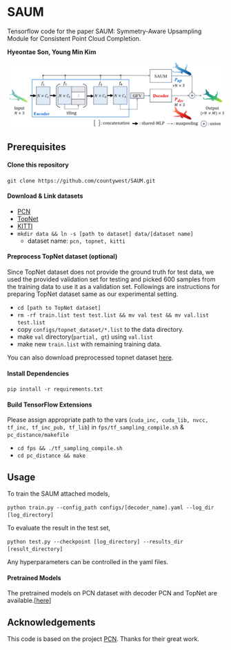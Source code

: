 # SAUM
Tensorflow code for the paper SAUM: Symmetry-Aware Upsampling Module
for Consistent Point Cloud Completion.

**Hyeontae Son, Young Min Kim**

![architecture](./imgs/architecture.JPG)

## Prerequisites
#### Clone this repository
```git clone https://github.com/countywest/SAUM.git```

#### Download & Link datasets
  - [PCN](https://drive.google.com/drive/folders/1P_W1tz5Q4ZLapUifuOE4rFAZp6L1XTJz)
  - [TopNet](http://download.cs.stanford.edu/downloads/completion3d/dataset2019.zip)
  - [KITTI](https://drive.google.com/drive/folders/1fSu0_huWhticAlzLh3Ejpg8zxzqO1z-F)
  - ```mkdir data && ln -s [path to dataset] data/[dataset name]```
    - dataset name: ```pcn, topnet, kitti```

#### Preprocess TopNet dataset (optional)
Since TopNet dataset does not provide the ground
truth for test data, we used the provided validation set for testing and picked 600 samples from the training data to use it as a validation set.
Followings are instructions for preparing TopNet dataset same as our experimental setting.
  - ```cd [path to TopNet dataset]```
  - ```rm -rf train.list test test.list && mv val test && mv val.list test.list```
  - copy ```configs/topnet_dataset/*.list``` to the data directory.
  - make ```val``` directory(```partial, gt```) using ```val.list```
  - make new ```train.list``` with remaining training data.

You can also download preprocessed topnet dataset [here](https://drive.google.com/drive/folders/16QFZuNLLX5ClUVlkiU6j2gt30gCcDJLL?usp=sharing).

#### Install Dependencies
```pip install -r requirements.txt```

#### Build TensorFlow Extensions
Please assign appropriate path to the vars (```cuda_inc, cuda_lib, nvcc, tf_inc, tf_inc_pub, tf_lib```)
in ```fps/tf_sampling_compile.sh``` & ```pc_distance/makefile```

  - ```cd fps && ./tf_sampling_compile.sh```
  - ```cd pc_distance && make```

## Usage
To train the SAUM attached models,

```python train.py --config_path configs/[decoder_name].yaml --log_dir [log_directory]```

To evaluate the result in the test set,

```python test.py --checkpoint [log_directory] --results_dir [result_directory]```

Any hyperparameters can be controlled in the yaml files.

#### Pretrained Models
The pretrained models on PCN dataset with decoder PCN and TopNet are available.[[here](https://drive.google.com/drive/folders/1DMNY7Q3mnkz3UpYptXAH97iT9ysVqQLc?usp=sharing)]

## Acknowledgements
This code is based on the project [PCN](https://github.com/wentaoyuan/pcn). Thanks for their great work.
